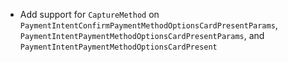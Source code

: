 * Add support for `CaptureMethod` on `PaymentIntentConfirmPaymentMethodOptionsCardPresentParams`, `PaymentIntentPaymentMethodOptionsCardPresentParams`, and `PaymentIntentPaymentMethodOptionsCardPresent`
